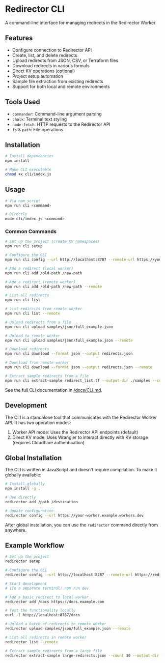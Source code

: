 # Redirector CLI

A command-line interface for managing redirects in the Redirector Worker.

## Features

- Configure connection to Redirector API
- Create, list, and delete redirects
- Upload redirects from JSON, CSV, or Terraform files
- Download redirects in various formats
- Direct KV operations (optional)
- Project setup automation
- Sample file extraction from existing redirects
- Support for both local and remote environments

## Tools Used

- `commander`: Command-line argument parsing
- `chalk`: Terminal text styling
- `node-fetch`: HTTP requests to the Redirector API
- `fs` & `path`: File operations

## Installation

```bash
# Install dependencies
npm install

# Make CLI executable
chmod +x cli/index.js
```

## Usage

```bash
# Via npm script
npm run cli <command>

# Directly
node cli/index.js <command>
```

### Common Commands

```bash
# Set up the project (create KV namespaces)
npm run cli setup

# Configure the CLI
npm run cli config --url http://localhost:8787 --remote-url https://your-worker.workers.dev

# Add a redirect (local worker)
npm run cli add /old-path /new-path

# Add a redirect (remote worker)
npm run cli add /old-path /new-path --remote

# List all redirects
npm run cli list

# List redirects from remote worker
npm run cli list --remote

# Upload redirects from a file
npm run cli upload samples/json/full_example.json

# Upload to remote worker
npm run cli upload samples/json/full_example.json --remote

# Download redirects
npm run cli download --format json --output redirects.json

# Download from remote worker
npm run cli download --format json --output redirects.json --remote

# Extract sample redirects from a file
npm run cli extract-sample redirect_list.tf --output-dir ./samples --count 10
```

See the full CLI documentation in [/docs/CLI.md](/docs/CLI.md).

## Development

The CLI is a standalone tool that communicates with the Redirector Worker API. It has two operation modes:

1. Worker API mode: Uses the Redirector API endpoints (default)
2. Direct KV mode: Uses Wrangler to interact directly with KV storage (requires Cloudflare authentication)

## Global Installation

The CLI is written in JavaScript and doesn't require compilation. To make it globally available:

```bash
# Install globally
npm install -g .

# Use directly
redirector add /path /destination

# Update configuration
redirector config --url https://your-worker.example.workers.dev
```

After global installation, you can use the `redirector` command directly from anywhere.

## Example Workflow

```bash
# Set up the project
redirector setup

# Configure the CLI
redirector config --url http://localhost:8787 --remote-url https://redirector-dev.example.workers.dev

# Start development
# (In a separate terminal) npm run dev

# Add a basic redirect to local worker
redirector add /docs https://docs.example.com

# Test the functionality locally
curl -I http://localhost:8787/docs

# Upload a batch of redirects to remote worker
redirector upload samples/json/full_example.json --remote

# List all redirects in remote worker
redirector list --remote

# Extract sample redirects from a large file
redirector extract-sample large-redirects.json --count 10 --output-dir ./demo
```